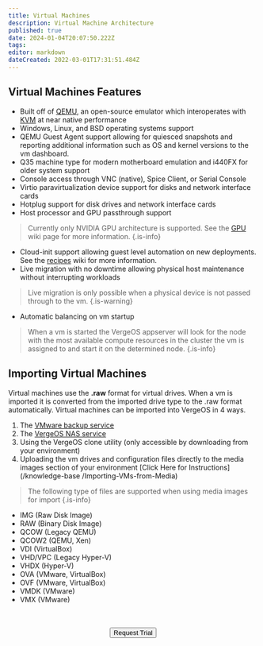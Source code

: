 ```yaml
---
title: Virtual Machines
description: Virtual Machine Architecture
published: true
date: 2024-01-04T20:07:50.222Z
tags: 
editor: markdown
dateCreated: 2022-03-01T17:31:51.484Z
---
```


## Virtual Machines Features

- Built off of [QEMU](https://www.qemu.org/), an open-source emulator which interoperates with [KVM](https://www.linux-kvm.org/page/Main_Page) at near native performance
- Windows, Linux, and BSD operating systems support
- QEMU Guest Agent support allowing for quiesced snapshots and reporting additional information such as OS and kernel versions to the vm dashboard.
- Q35 machine type for modern motherboard emulation and i440FX for older system support
- Console access through VNC (native), Spice Client, or Serial Console
- Virtio paravirtualization device support for disks and network interface cards
- Hotplug support for disk drives and network interface cards
- Host processor and GPU passthrough support
> Currently only NVIDIA GPU architecture is supported. See the [GPU](/public/gpu) wiki page for more information.
{.is-info}
- Cloud-init support allowing guest level automation on new deployments. See the [recipes](/public/recipes) wiki for more information.
- Live migration with no downtime allowing physical host maintenance without interrupting workloads
> Live migration is only possible when a physical device is not passed through to the vm.
{.is-warning}
- Automatic balancing on vm startup
> When a vm is started the VergeOS appserver will look for the node with the most available compute resources in the cluster the vm is assigned to and start it on the determined node.
{.is-info}

## Importing Virtual Machines
Virtual machines use the **.raw** format for virtual drives. When a vm is imported it is converted from the imported drive type to the .raw format automatically. Virtual machines can be imported into VergeOS in 4 ways.
1. The [VMware backup service](/public/backup#vmware-backup-service)
2. The [VergeOS NAS service](/public/nas)
3. Using the VergeOS clone utility (only accessible by downloading from your environment)
4. Uploading the vm drives and configuration files directly to the media images section of your environment [Click Here for Instructions](/knowledge-base /Importing-VMs-from-Media)
> The following type of files are supported when using media images for import
{.is-info}
- IMG (Raw Disk Image)
- RAW (Binary Disk Image)
- QCOW (Legacy QEMU)
- QCOW2 (QEMU, Xen)
- VDI (VirtualBox)
- VHD/VPC (Legacy Hyper-V)
- VHDX (Hyper-V)
- OVA (VMware, VirtualBox)
- OVF (VMware, VirtualBox)
- VMDK (VMware)
- VMX (VMware)
<br>
<br>
<div style="text-align:center; margin-bottom:5px">
  <a href="https://www.verge.io/test-drive#Demo-Section"><button class="button-cta">Request Trial</button></a>
</div>